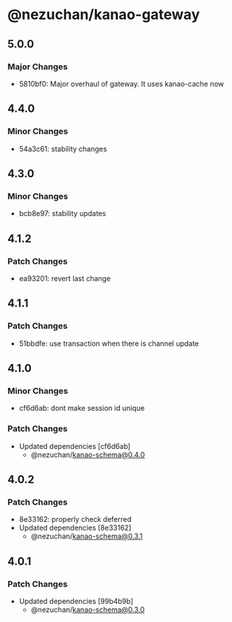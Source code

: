 # @nezuchan/kanao-gateway

## 5.0.0

### Major Changes

- 5810bf0: Major overhaul of gateway. It uses kanao-cache now

## 4.4.0

### Minor Changes

- 54a3c61: stability changes

## 4.3.0

### Minor Changes

- bcb8e97: stability updates

## 4.1.2

### Patch Changes

- ea93201: revert last change

## 4.1.1

### Patch Changes

- 51bbdfe: use transaction when there is channel update

## 4.1.0

### Minor Changes

- cf6d6ab: dont make session id unique

### Patch Changes

- Updated dependencies [cf6d6ab]
  - @nezuchan/kanao-schema@0.4.0

## 4.0.2

### Patch Changes

- 8e33162: properly check deferred
- Updated dependencies [8e33162]
  - @nezuchan/kanao-schema@0.3.1

## 4.0.1

### Patch Changes

- Updated dependencies [99b4b9b]
  - @nezuchan/kanao-schema@0.3.0
